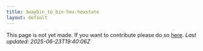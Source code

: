 ```yaml
---
title: 3waybin_to_bin-hex-hexstate
layout: default
---
```


This page is not yet made. If you want to contribute please do so [here](https://github.com/CrazyH2/Bigstone/blob/wiki/components/3waybin_to_bin-hex-hexstate.md).
_Last updated: 2025-06-23T19:40:06Z_

